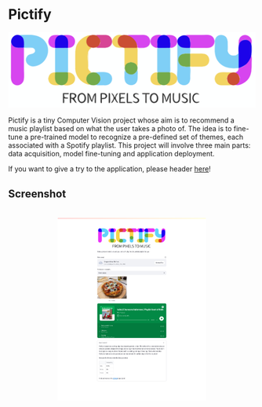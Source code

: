 # Pictify

![](logo.png)

Pictify is a tiny Computer Vision project whose aim is to recommend a music playlist based on what the user takes a photo of. The idea is to fine-tune a pre-trained model to recognize a pre-defined set of themes, each associated with a Spotify playlist. This project will involve three main parts: data acquisition, model fine-tuning and application deployment.

If you want to give a try to the application, please header [here](https://pictify.louisguichard.fr/)!


## Screenshot 
<p align="center">
    <img src="screenshot.png" width="60%" style="margin: 20px;">
</p>